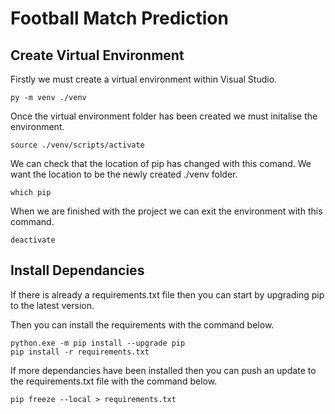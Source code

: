# Football Match Prediction

## Create Virtual Environment

Firstly we must create a virtual environment within Visual Studio.
``` 
py -m venv ./venv 
```

Once the virtual environment folder has been created we must initalise the environment.

```
source ./venv/scripts/activate
```

We can check that the location of pip has changed with this comand.
We want the location to be the newly created ./venv folder.

```
which pip
```

When we are finished with the project we can exit the environment with this command.
```
deactivate
```

## Install Dependancies

If there is already a requirements.txt file then you can start by upgrading pip to the latest version.

Then you can install the requirements with the command below.
```
python.exe -m pip install --upgrade pip
pip install -r requirements.txt
```

If more dependancies have been installed then you can push an update to the requirements.txt file with the command below.
```
pip freeze --local > requirements.txt
```
